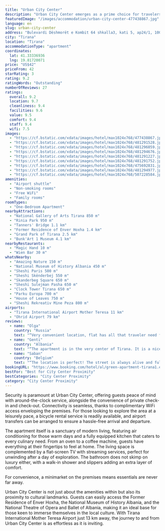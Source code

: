 ```yaml
---
title: "Urban City Center"
description: "Urban City Center emerges as a prime choice for travelers seeking a blend of comfort and convenience in the heart of the city."
featuredImage: "/images/accommodation/urban-city-center-477438867.jpg"
language: en
slug: urban-city-center
address: "Bulevardi Dëshmorët e Kombit 64 shkalla3, kati 5, ap24/1, 1001 Tirana, Albania"
city: "Tirana"
location: "Tirana"
accommodationType: "apartment"
coordinates:
  lat: 41.33336936
  lng: 19.81720071
price: "US$42"
priceFrom: 42
starRating: 3
rating: 9.2
ratingWords: "Outstanding"
numberOfReviews: 27
ratings:
  overall: 9.2
  location: 9.7
  cleanliness: 9.4
  facilities: 9.6
  value: 9.5
  comfort: 9.4
  staff: 9.4
  wifi: 7.5
images:
  - "https://cf.bstatic.com/xdata/images/hotel/max1024x768/477438867.jpg?k=6aa141bd92069ba0ddb50eb9674aeefc079691b0f290631739099afd271361b6&o=&hp=1"
  - "https://cf.bstatic.com/xdata/images/hotel/max1024x768/481291528.jpg?k=4d294bbe3783090dc04406eb0157cc6f00b9ce8febbe892a2fa2ce08e44651c0&o=&hp=1"
  - "https://cf.bstatic.com/xdata/images/hotel/max1024x768/481296059.jpg?k=333f3b8e9b853d788b9e685c172e89f5135e3097e8d2e1a203b0394d19f9f713&o=&hp=1"
  - "https://cf.bstatic.com/xdata/images/hotel/max1024x768/481294676.jpg?k=ea268fe542538c7636ab3ef5e25b995e2e623cd1c56bd8c83c60c40a9d143c5a&o=&hp=1"
  - "https://cf.bstatic.com/xdata/images/hotel/max1024x768/481291227.jpg?k=e7279e9a74710be632d222b02299614bcbf574a3c95723f721ccd2973d6faadb&o=&hp=1"
  - "https://cf.bstatic.com/xdata/images/hotel/max1024x768/481291752.jpg?k=e343c445fb2bda97dbf3961e5fdca45bc1877091487a18e118d648fd5a241ee0&o=&hp=1"
  - "https://cf.bstatic.com/xdata/images/hotel/max1024x768/475692831.jpg?k=b17e1b97d337fd50b45e6299a19bda263151571ee5663be67bc765d8029f6d67&o=&hp=1"
  - "https://cf.bstatic.com/xdata/images/hotel/max1024x768/481294977.jpg?k=07a0575fa61f36e95b4765cfe02e3c966a335cad5d7211f16ca462d0c38d9206&o=&hp=1"
  - "https://cf.bstatic.com/xdata/images/hotel/max1024x768/507228584.jpg?k=848199f33c43eccc69bed7d057086855bf8afba541a71156e3b1a466765a169c&o=&hp=1"
amenities:
  - "Airport shuttle"
  - "Non-smoking rooms"
  - "Free WiFi"
  - "Family rooms"
roomTypes:
  - "One-Bedroom Apartment"
nearbyAttractions:
  - "National Gallery of Arts Tirana 850 m"
  - "Rinia Park 950 m"
  - "Tanners' Bridge 1.1 km"
  - "Former Residence of Enver Hoxha 1.4 km"
  - "Grand Park of Tirana 2.5 km"
  - "Bunk'Art 1 Museum 4.1 km"
nearbyRestaurants:
  - "Magic Hand 10 m"
  - "Wien Bar 30 m"
whatsNearby:
  - "Amazing Nature 150 m"
  - "National Museum of History Albania 450 m"
  - "Sheshi Paris 500 m"
  - "Sheshi Skënderbej 550 m"
  - "Skanderbeg Square 650 m"
  - "Sheshi Sulejman Pasha 650 m"
  - "Clock Tower Tirana 650 m"
  - "Parku Europa 700 m"
  - "House of Leaves 750 m"
  - "Sheshi Rekreativ Mine Peza 800 m"
airports:
  - "Tirana International Airport Mother Teresa 11 km"
  - "Ohrid Airport 79 km"
reviews:
  - name: "Olga"
    country: "Russia"
    text: "“Very convenient location, flat has all that traveler need for comfortable stay. Building is under renovation now but I didn't hear any construction noise. Host sent me useful links, answered patiently on me questions and helped me with my...”"
  - name: "Genti"
    country: "Albania"
    text: "“The apartment is in the very center of Tirana. It is a nice place with lots of facilities. The design, the colors, and everything else were very well combined. 2 TVs, 2 ACs, kitchen, laundry machine and refrigerator were included. Amazing place....”"
  - name: "Saban"
    country: "Belgium"
    text: "“The location is perfect! The street is always alive and full of people. The design is so beautiful.”"
bookingURL: "https://www.booking.com/hotel/al/green-apartment-tirana1.en-gb.html?aid=8035640"
bestFor: "Best for City Center Proximity"
bestCategories: "City Center Proximity"
category: "City Center Proximity"
---
```


Security is paramount at Urban City Center, offering guests peace of mind with around-the-clock service, alongside the convenience of private check-in and check-out. Connectivity is seamless, thanks to complimentary WiFi access enveloping the premises. For those looking to explore the area at a leisurely pace, a bicycle rental service is readily available, and airport transfers can be arranged to ensure a hassle-free arrival and departure.

The apartment itself is a sanctuary of modern living, featuring air conditioning for those warm days and a fully equipped kitchen that caters to every culinary need. From an oven to a coffee machine, guests have everything at their fingertips to feel at home. The living space is complemented by a flat-screen TV with streaming services, perfect for unwinding after a day of exploration. The bathroom does not skimp on luxury either, with a walk-in shower and slippers adding an extra layer of comfort.

For convenience, a minimarket on the premises means essentials are never far away. 

Urban City Center is not just about the amenities within but also its proximity to cultural landmarks. Guests can easily access the Former Residence of Enver Hoxha, the National Museum of History Albania, and the National Theatre of Opera and Ballet of Albania, making it an ideal base for those keen to immerse themselves in the local culture. With Tirana International Mother Teresa Airport just 13 km away, the journey to and from Urban City Center is as effortless as it is inviting.